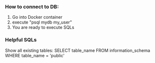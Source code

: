 ### How to connect to DB:

1. Go into Docker container
2. execute "psql mydb my_user"
3. You are ready to execute SQLs

### Helpful SQLs
Show all existing tables:
SELECT table_name FROM information_schema WHERE table_name = 'public'
